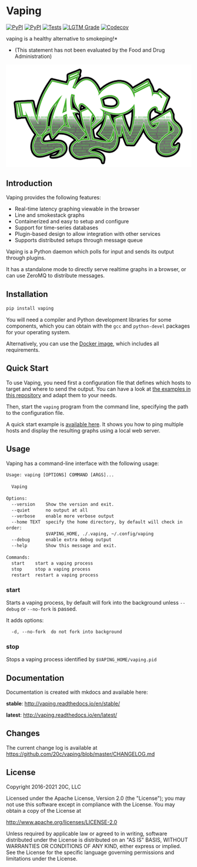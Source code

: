 
# Vaping

[![PyPI](https://img.shields.io/pypi/v/vaping.svg?maxAge=60)](https://pypi.python.org/pypi/vaping)
[![PyPI](https://img.shields.io/pypi/pyversions/vaping.svg?maxAge=600)](https://pypi.python.org/pypi/vaping)
[![Tests](https://github.com/20c/vaping/workflows/tests/badge.svg)](https://github.com/20c/vaping)
[![LGTM Grade](https://img.shields.io/lgtm/grade/python/github/20c/vaping)](https://lgtm.com/projects/g/20c/vaping/alerts/)
[![Codecov](https://img.shields.io/codecov/c/github/20c/vaping/master.svg)](https://codecov.io/github/20c/vaping)


vaping is a healthy alternative to smokeping!*

* (This statement has not been evaluated by the Food and Drug Administration)

![Vaping](https://raw.githubusercontent.com/20c/vaping/master/docs/img/vaping.png)

## Introduction

Vaping provides the following features:

- Real-time latency graphing viewable in the browser
- Line and smokestack graphs
- Containerized and easy to setup and configure
- Support for time-series databases
- Plugin-based design to allow integration with other services
- Supports distributed setups through message queue

Vaping is a Python daemon which polls for input and sends its output through plugins.

It has a standalone mode to directly serve realtime graphs in a browser, or can use ZeroMQ to distribute messages.

## Installation

```sh
pip install vaping
```

You will need a compiler and Python development libraries for some components, which you can obtain with the `gcc` and `python-devel` packages for your operating system. 

Alternatively, you can use the [Docker image](Dockerfile), which includes all requirements.

## Quick Start

To use Vaping, you need first a configuration file that defines which hosts to target and where to send the output. You can have a look at [the examples in this repository](examples/) and adapt them to your needs.

Then, start the `vaping` program from the command line, specifying the path to the configuration file.

A quick start example is [available here](https://vaping.readthedocs.io/en/stable/quickstart/). It shows you how to ping multiple hosts and display the resulting graphs using a local web server.

## Usage


Vaping has a command-line interface with the following usage:

```
Usage: vaping [OPTIONS] COMMAND [ARGS]...

  Vaping

Options:
  --version    Show the version and exit.
  --quiet      no output at all
  --verbose    enable more verbose output
  --home TEXT  specify the home directory, by default will check in order:
               $VAPING_HOME, ./.vaping, ~/.config/vaping
  --debug      enable extra debug output
  --help       Show this message and exit.

Commands:
  start    start a vaping process
  stop     stop a vaping process
  restart  restart a vaping process
```

### start

Starts a vaping process, by default will fork into the background unless
`--debug` or `--no-fork` is passed.

It adds options:

```
  -d, --no-fork  do not fork into background
```


### stop

Stops a vaping process identified by `$VAPING_HOME/vaping.pid`


## Documentation

Documentation is created with mkdocs and available here:

**stable**: <http://vaping.readthedocs.io/en/stable/>

**latest**: <http://vaping.readthedocs.io/en/latest/>


## Changes

The current change log is available at <https://github.com/20c/vaping/blob/master/CHANGELOG.md>


## License

Copyright 2016-2021 20C, LLC

Licensed under the Apache License, Version 2.0 (the "License");
you may not use this software except in compliance with the License.
You may obtain a copy of the License at

   http://www.apache.org/licenses/LICENSE-2.0

Unless required by applicable law or agreed to in writing, software
distributed under the License is distributed on an "AS IS" BASIS,
WITHOUT WARRANTIES OR CONDITIONS OF ANY KIND, either express or implied.
See the License for the specific language governing permissions and
limitations under the License.

